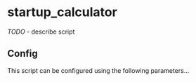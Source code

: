 # startup_calculator

_TODO_ - describe script

## Config

This script can be configured using the following parameters...